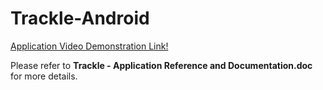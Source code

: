 # Trackle-Android

[Application Video Demonstration Link!](https://youtu.be/vmWktgx7m00)

Please refer to **Trackle - Application Reference and Documentation.doc** for more details.
